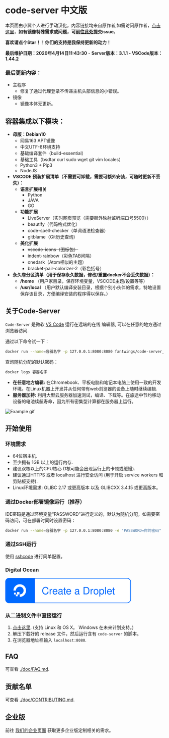 # code-server 中文版

本页面由小翼个人进行手动汉化，内容链接均来自原作者,如需访问原作者，[点击这里](https://github.com/cdr/code-server)，**如有镜像特殊需求或问题，可[前往此处](https://github.com/fantwings/code-server_cn/issues)提交issue**。

**喜欢请点个Star！！你们的支持是我保持更新的动力！**

**最后维护日期：2020年4月14日11:43:30** - 
**Server版本：3.1.1 - VSCode版本：1.44.2**

### 最后更新内容：
- 主程序
  - 修复了通过代理登录不传递主机头部信息的小错误。
- 镜像
  - 镜像本体无更新。


## 容器集成以下模块：  
- **母版：Debian10**
  - 网易163 APT镜像
  - 中文UTF-8环境支持
  - 基础编译套件（build-essential）
  - 基础工具（bsdtar curl sudo wget git vim locales）
  - Python3 + Pip3
  - NodeJS
- **VSCODE 预装扩展清单（不需要可卸载，需要可额外安装，可随时更新不丢失）：**
  - **语言扩展相关**
    - Python
    - JAVA
    - GO
  - **功能扩展**
    - LiveServer（实时网页预览（需要额外映射监听端口号5500））
    - beautify（代码格式优化）
    - code-spell-checker（单词语法检查器）
    - gitblame（Git历史查询）
  - **美化扩展**
    - ~~vscode-icons（图标包）~~
    - indent-rainbow（彩色TAB间隔）
    - onedark（Atom相似的主题）
    - bracket-pair-colorizer-2（彩色括号）
- **永久卷分区清单（用于保存永久数据，修改/重置docker不会丢失数据）：**
  - **/home** （用户家目录，保存环境变量，VSCODE主题/设置等等）
  - **/usr/local** （用户默认编译安装目录，根据个别小伙伴的需求，特地设置保存该目录，方便编译安装的程序得以保存。）


## 关于Code-Server

`Code-Server` 是微软 [VS Code](https://github.com/Microsoft/vscode) 运行在远端的在线 编辑器, 可以在任意的地方通过浏览器访问.

通过以下命令试一下：
```bash
docker run --name=容器名字 -p 127.0.0.1:8080:8080 fantwings/code-server_cn 
```
查询随机分配的默认密码：
```bash
docker logs 容器名字
```

- **在任意地方编辑:** 在Chromebook、平板电脑和笔记本电脑上使用一致的开发环境。在Linux机器上开发并从任何带有web浏览器的设备上随时继续编辑.
- **服务器加持:** 利用大型云服务器加速测试，编译、下载等。在旅途中节约移动设备的电池续航寿命，因为所有密集型计算都在服务器上运行。


![Example gif](https://github.com/cdr/code-server/blob/master/doc/assets/code-server.gif?raw=true)


## 开始使用

### 环境需求

- 64位宿主机.
- 至少拥有 1GB 以上的运行内存.
- 建议双核以上的CPU核心 (1核可能会出现运行上的卡顿或缓慢).
- 建议通过HTTPS 或者 localhost 进行安全访问 (用于开启 service workers 和
  剪贴板支持).
- Linux环境需求: GLIBC 2.17 或更高版本 以及 GLIBCXX 3.4.15 或更高版本。

### 通过Docker部署镜像运行（推荐）
IDE密码是通过环境变量“PASSWORD”进行定义的，默认为随机分配，如需要密码访问，可在部署时同时设置密码：
```bash
docker run --name=容器名字 -p 127.0.0.1:8080:8080 -e "PASSWORD=你的密码" fantwings/code-server_cn
```

### 通过SSH运行

使用 [sshcode](https://github.com/codercom/sshcode) 进行简单配置。

### Digital Ocean

[![Create a Droplet](./doc/assets/droplet.svg)](https://marketplace.digitalocean.com/apps/code-server)

### 从二进制文件中直接运行

1. [点击这里](https://github.com/cdr/code-server/releases). (支持 Linux 和
   OS X。 Windows 在未来计划支持。)
2. 解压下载好的 release 文件，然后运行含有 `code-server` 的脚本。
3. 在浏览器地址栏输入 `localhost:8080`.

## FAQ

可查看 [./doc/FAQ.md](./doc/FAQ.md).

## 贡献名单

可查看 [./doc/CONTRIBUTING.md](./doc/CONTRIBUTING.md).

## 企业版

前往 [我们的企业页面](https://coder.com) 获取更多企业版定制相关的需求。

